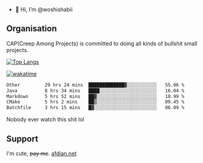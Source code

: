 - 👋 Hi, I’m @woshishabii

## Organisation

CAP(Creep Among Projects) is committed to doing all kinds of bullshit small projects.

[![Top Langs](https://github-readme-stats.vercel.app/api/top-langs/?username=woshishabii&layout=compact)](https://github.com/anuraghazra/github-readme-stats)

[![wakatime](https://wakatime.com/badge/user/34d02784-acc1-4a16-82d7-33fdb53c4ed6.svg)](https://wakatime.com/@34d02784-acc1-4a16-82d7-33fdb53c4ed6)


<!--START_SECTION:waka-->

```txt
Other         29 hrs 24 mins  █████████████▓░░░░░░░░░░░   55.06 %
Java          8 hrs 34 mins   ████░░░░░░░░░░░░░░░░░░░░░   16.04 %
Markdown      5 hrs 52 mins   ██▓░░░░░░░░░░░░░░░░░░░░░░   10.99 %
CMake         5 hrs 2 mins    ██▒░░░░░░░░░░░░░░░░░░░░░░   09.45 %
Batchfile     3 hrs 15 mins   █▓░░░░░░░░░░░░░░░░░░░░░░░   06.09 %
```

<!--END_SECTION:waka-->

Nobody ever watch this shit lol

## Support
I'm cute, ~~pay me~~.
[afdian.net](https://afdian.com/a/woshishabi)

<!---
woshishabii/woshishabii is a ✨ special ✨ repository because its `README.md` (this file) appears on your GitHub profile.
You can click the Preview link to take a look at your changes.
--->
